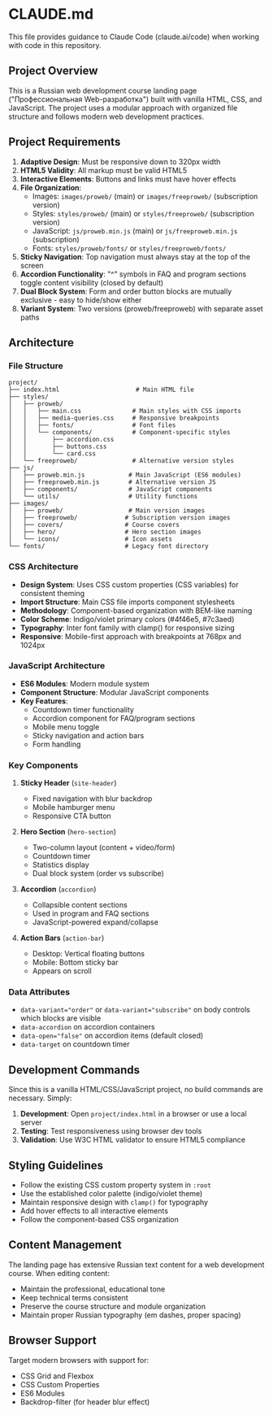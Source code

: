 # CLAUDE.md

This file provides guidance to Claude Code (claude.ai/code) when working with code in this repository.

## Project Overview

This is a Russian web development course landing page ("Профессиональная Web-разработка") built with vanilla HTML, CSS, and JavaScript. The project uses a modular approach with organized file structure and follows modern web development practices.

## Project Requirements

1. **Adaptive Design**: Must be responsive down to 320px width
2. **HTML5 Validity**: All markup must be valid HTML5
3. **Interactive Elements**: Buttons and links must have hover effects
4. **File Organization**:
   - Images: `images/proweb/` (main) or `images/freeproweb/` (subscription version)
   - Styles: `styles/proweb/` (main) or `styles/freeproweb/` (subscription version)
   - JavaScript: `js/proweb.min.js` (main) or `js/freeproweb.min.js` (subscription)
   - Fonts: `styles/proweb/fonts/` or `styles/freeproweb/fonts/`
5. **Sticky Navigation**: Top navigation must always stay at the top of the screen
6. **Accordion Functionality**: "^" symbols in FAQ and program sections toggle content visibility (closed by default)
7. **Dual Block System**: Form and order button blocks are mutually exclusive - easy to hide/show either
8. **Variant System**: Two versions (proweb/freeproweb) with separate asset paths

## Architecture

### File Structure
```
project/
├── index.html                     # Main HTML file
├── styles/
│   ├── proweb/
│   │   ├── main.css              # Main styles with CSS imports
│   │   ├── media-queries.css     # Responsive breakpoints
│   │   ├── fonts/                # Font files
│   │   └── components/           # Component-specific styles
│   │       ├── accordion.css
│   │       ├── buttons.css
│   │       └── card.css
│   └── freeproweb/               # Alternative version styles
├── js/
│   ├── proweb.min.js            # Main JavaScript (ES6 modules)
│   ├── freeproweb.min.js        # Alternative version JS
│   ├── components/              # JavaScript components
│   └── utils/                   # Utility functions
├── images/
│   ├── proweb/                  # Main version images
│   ├── freeproweb/             # Subscription version images
│   ├── covers/                 # Course covers
│   ├── hero/                   # Hero section images
│   └── icons/                  # Icon assets
└── fonts/                      # Legacy font directory
```

### CSS Architecture
- **Design System**: Uses CSS custom properties (CSS variables) for consistent theming
- **Import Structure**: Main CSS file imports component stylesheets
- **Methodology**: Component-based organization with BEM-like naming
- **Color Scheme**: Indigo/violet primary colors (#4f46e5, #7c3aed)
- **Typography**: Inter font family with clamp() for responsive sizing
- **Responsive**: Mobile-first approach with breakpoints at 768px and 1024px

### JavaScript Architecture
- **ES6 Modules**: Modern module system
- **Component Structure**: Modular JavaScript components
- **Key Features**:
  - Countdown timer functionality
  - Accordion component for FAQ/program sections
  - Mobile menu toggle
  - Sticky navigation and action bars
  - Form handling

### Key Components

1. **Sticky Header** (`site-header`)
   - Fixed navigation with blur backdrop
   - Mobile hamburger menu
   - Responsive CTA button

2. **Hero Section** (`hero-section`)
   - Two-column layout (content + video/form)
   - Countdown timer
   - Statistics display
   - Dual block system (order vs subscribe)

3. **Accordion** (`accordion`)
   - Collapsible content sections
   - Used in program and FAQ sections
   - JavaScript-powered expand/collapse

4. **Action Bars** (`action-bar`)
   - Desktop: Vertical floating buttons
   - Mobile: Bottom sticky bar
   - Appears on scroll

### Data Attributes
- `data-variant="order"` or `data-variant="subscribe"` on body controls which blocks are visible
- `data-accordion` on accordion containers
- `data-open="false"` on accordion items (default closed)
- `data-target` on countdown timer

## Development Commands

Since this is a vanilla HTML/CSS/JavaScript project, no build commands are necessary. Simply:

1. **Development**: Open `project/index.html` in a browser or use a local server
2. **Testing**: Test responsiveness using browser dev tools
3. **Validation**: Use W3C HTML validator to ensure HTML5 compliance

## Styling Guidelines

- Follow the existing CSS custom property system in `:root`
- Use the established color palette (indigo/violet theme)
- Maintain responsive design with `clamp()` for typography
- Add hover effects to all interactive elements
- Follow the component-based CSS organization

## Content Management

The landing page has extensive Russian text content for a web development course. When editing content:
- Maintain the professional, educational tone
- Keep technical terms consistent
- Preserve the course structure and module organization
- Maintain proper Russian typography (em dashes, proper spacing)

## Browser Support

Target modern browsers with support for:
- CSS Grid and Flexbox
- CSS Custom Properties
- ES6 Modules
- Backdrop-filter (for header blur effect)